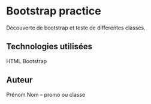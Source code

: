 # Bootstrap practice
 Découverte de bootstrap et teste de differentes classes.
 
 ## Technologies utilisées
 HTML
 Bootstrap
 ## Auteur
 Prénom Nom – promo ou classe